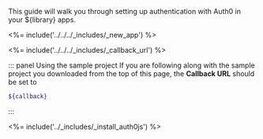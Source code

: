 This guide will walk you through setting up authentication with Auth0 in your ${library} apps.

<%= include('../../../_includes/_new_app') %>

<%= include('../../../_includes/_callback_url') %>

::: panel Using the sample project
If you are following along with the sample project you downloaded from the top of this page, the **Callback URL** should be set to

```bash
${callback}
```

:::

<%= include('../_includes/_install_auth0js') %>